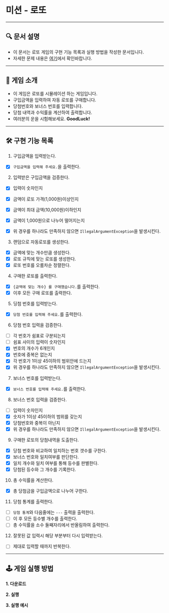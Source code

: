 # 미션 - 로또

---

## 🔍 문서 설명

- 이 문서는 로또 게임의 구현 기능 목록과 실행 방법을 작성한 문서입니다.
- 자세한 문제 내용은 [여기](https://github.com/jy016011/java-lotto-6/blob/main/README.md)에서 확인바랍니다.

---

## 🚀 게임 소개

- 이 게임은 로또를 시뮬레이션 하는 게임입니다.
- 구입금액을 입력하여 자동 로또를 구매합니다.
- 당첨번호와 보너스 번호를 입력합니다.
- 당첨 내역과 수익률을 계산하여 출력합니다.
- 여러분의 운을 시험해보세요. **GoodLuck!**

---

## 🛠 구현 기능 목록

1. 구입금액을 입력받는다.

- [X] `구입금액을 입력해 주세요.`을 출력한다.

2. 입력받은 구입금액을 검증한다.

- [X] 입력이 숫자인지
- [X] 금액이 로또 가격(1,000원)이상인지
- [X] 금액이 최대 금액(10,000원)이하인지
- [X] 금액이 1,000원으로 나누어 떨어지는지
- [X] 위 경우를 하나라도 만족하지 않으면 `IllegalArgumentException`을 발생시킨다.


3. 랜덤으로 자동로또를 생성한다.

- [X] 금액에 맞는 개수만큼 생성한다.
- [X] 로또 규칙에 맞는 로또를 생성한다.
- [X] 로또 번호를 오룸차순 정렬한다.

4. 구매한 로또를 출력한다.

- [X] `{금액에 맞는 개수} 를 구매했습니다.`를 출력한다.
- [X] 이후 모든 구매 로또를 출력한다.

5. 딩첨 번호를 입력받는다.

- [X] `당첨 번호를 입력해 주세요.`를 출력한다.

6. 당첨 번호 입력을 검증한다.

- [ ] 각 번호가 쉼표로 구분되는지
- [ ] 쉼표 사이의 입력이 숫자인지
- [X] 번호의 개수가 6개인지
- [X] 번호에 중복은 없는지
- [X] 각 번호가 1이상 45이하의 범위안에 드는지
- [X] 위 경우를 하나라도 만족하지 않으면 `IllegalArgumentException`을 발생시킨다.

7. 보너스 번호를 입력받는다.

- [X] `보너스 번호를 입력해 주세요.`를 출력한다.

8. 보너스 번호 입력을 검증한다.

- [ ] 입력이 숫자인지
- [X] 숫자가 1이상 45이하의 범위를 갖는지
- [X] 당첨번호와 중복이 아닌지
- [X] 위 경우를 하나라도 만족하지 않으면 `IllegalArgumentException`을 발생시킨다.

9. 구매한 로또의 당첨내역을 도출한다.

- [X] 당첨 번호와 비교하여 일치하는 번호 갯수를 구한다.
- [X] 보너스 번호와 일치여부를 판단한다.
- [X] 일치 개수와 일치 여부를 통해 등수를 판별한다.
- [X] 당첨된 등수와 그 개수를 기록한다.

10. 총 수익률을 계산한다.

- [X] 총 당첨금을 구입금액으로 나누어 구한다.

11. 당첨 통계를 출력한다.

- [ ] `당첨 통계`와 다음줄에는 `---` 출력을 출력한다.
- [ ] 이 후 모든 등수별 개수를 출력한다.
- [ ] 총 수익률을 소수 둘째자리에서 반올림하여 출력한다.

12. 잘못된 값 입력시 해당 부분부터 다시 입력받는다.

- [ ] 제대로 입력할 때까지 반복한다.

---

## 🕹 게임 실행 방법

**1. 다운로드**

**2. 실행**

**3. 실행 예시**
